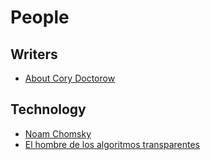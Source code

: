 # People

## Writers

* [About Cory Doctorow](https://craphound.com/bio/)

## Technology

* [Noam Chomsky](https://es.wikipedia.org/wiki/Noam_Chomsky)
* [El hombre de los algoritmos transparentes](https://www.lavanguardia.com/vida/20210703/7573140/javier-viana-algoritmos-transparencia-inteligencia-artificial.html)
